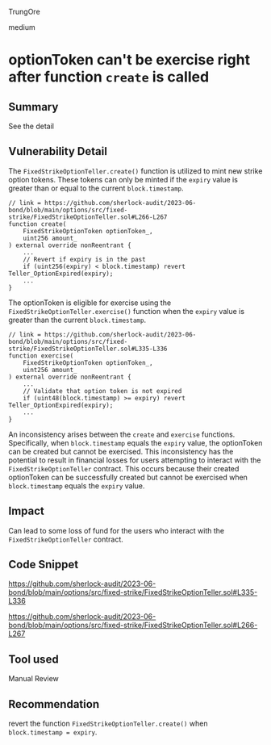 TrungOre

medium

# optionToken can't be exercise right after function `create` is called

## Summary
See the detail 

## Vulnerability Detail
The `FixedStrikeOptionTeller.create()` function is utilized to mint new strike option tokens. These tokens can only be minted if the `expiry` value is greater than or equal to the current `block.timestamp`.
```solidity=
// link = https://github.com/sherlock-audit/2023-06-bond/blob/main/options/src/fixed-strike/FixedStrikeOptionTeller.sol#L266-L267
function create(
    FixedStrikeOptionToken optionToken_,
    uint256 amount_ 
) external override nonReentrant {
    ... 
    // Revert if expiry is in the past
    if (uint256(expiry) < block.timestamp) revert Teller_OptionExpired(expiry);
    ... 
}
```
The optionToken is eligible for exercise using the `FixedStrikeOptionTeller.exercise()` function when the `expiry` value is greater than the current `block.timestamp`.
```solidity=
// link = https://github.com/sherlock-audit/2023-06-bond/blob/main/options/src/fixed-strike/FixedStrikeOptionTeller.sol#L335-L336
function exercise(
    FixedStrikeOptionToken optionToken_,
    uint256 amount_
) external override nonReentrant {
    ... 
    // Validate that option token is not expired
    if (uint48(block.timestamp) >= expiry) revert Teller_OptionExpired(expiry);
    ... 
}
```
An inconsistency arises between the `create` and `exercise` functions. Specifically, when `block.timestamp` equals the `expiry` value, the optionToken can be created but cannot be exercised. This inconsistency has the potential to result in financial losses for users attempting to interact with the `FixedStrikeOptionTeller` contract. This occurs because their created optionToken can be successfully created but cannot be exercised when `block.timestamp` equals the `expiry` value.

## Impact
Can lead to some loss of fund for the users who interact with the `FixedStrikeOptionTeller` contract. 

## Code Snippet
https://github.com/sherlock-audit/2023-06-bond/blob/main/options/src/fixed-strike/FixedStrikeOptionTeller.sol#L335-L336

https://github.com/sherlock-audit/2023-06-bond/blob/main/options/src/fixed-strike/FixedStrikeOptionTeller.sol#L266-L267

## Tool used
Manual Review

## Recommendation
revert the function `FixedStrikeOptionTeller.create()` when `block.timestamp = expiry`.
